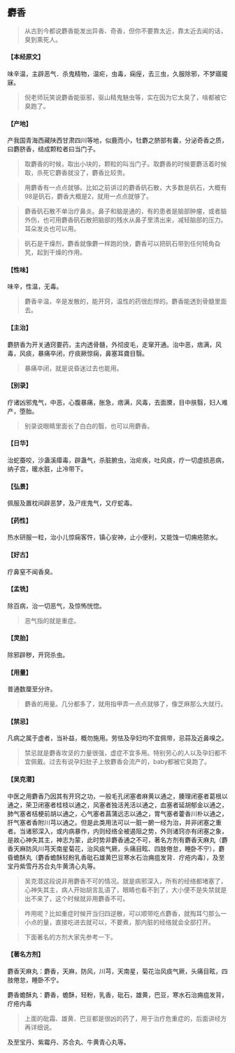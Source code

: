 ## 麝香

> 从古到今都说麝香能发出异香、奇香，但你不要靠太近，靠太近去闻的话，臭到熏死人。

#### 【本经原文】
味辛温，主辟恶气．杀鬼精物，温疟，虫毒，痫痓，去三虫，久服除邪，不梦寤魇寐。

> 倪老师玩笑说麝香能驱邪，驱山精鬼魅虫等，实在因为它太臭了，啥都被它臭跑了。

#### 【产地】
产我国青海西藏陕西甘肃四川等地，似鹿而小，牡麝之脐部有囊，分泌奇香之质，曰麝脐香，结成颗粒者曰当门子。

> 取麝香的时候，取出小块的，颗粒的叫当门子。取麝香的时候要麝活着时候取，杀死它麝香就没了，麝香比较贵。

> 用麝香有一点点就够。比如之前讲过的麝香矾石散，大多数是矾石，大概有98是矾石，麝香大概是2，就用一点点就够了。

> 麝香矾石散不单治疗鼻炎。鼻子和脑是通的，有的患者是脑部肿瘤，或者脑外伤，也可用麝香矾石散把脑部的残水从鼻子里清出来，减轻脑部的压力。耳朵发炎也可以用。

> 矾石是干燥剂，麝香就像麝一样跑的快，麝香可以把矾石带到任何犄角旮旯，起到干燥的作用。

#### 【性味】
味辛，性温，无毒。

> 麝香辛温，辛是发散的，能开窍，温性的药很彪悍的。麝香能透到骨髓里面去。

#### 【主治】
麝脐香为开关通窍要药，主内透骨髓，外彻皮毛，走窜开通。治中恶，痞满，风毒，风痰，暴痛卒闭，疗痰厥惊痫，鼻塞耳聋目翳。

> 暴痛卒闭，就是说昏迷过去也能用。

#### 【别录】
疗诸凶邪鬼气，中恶，心腹暴痛，胀急，痞满，风毒，去面黡，目中肤翳，妇人难
产，堕胎。

> 别录说眼睛里面长了白白的翳，也可以用麝香。

#### 【日华】
治蛇蚕咬，沙蛊溪瘴毒，辟蛊气，杀脏腑虫，治疟疾，吐风痰，疗一切虚损恶病，
纳子宫，暖水脏，止冷带下。
#### 【弘景】
佩服及置枕间辟恶梦，及ㄕ疰鬼气，又疗蛇毒。
#### 【药性】
热水研服一粒，治小儿惊痫客忤，镇心安神，止小便利，又能蚀一切痈疮脓水。
#### 【好古】
疗鼻窒不闻香臭。
#### 【孟铣】
除百病，治一切恶气，及惊怖恍惚。

> 恶气指的就是重症。

#### 【灵胎】
除邪辟秽，开窍杀虫。
#### 【用量】
普通数厘至分许。

> 麝香的用量。几分都多了，就用指甲弄一点点就够了，像芝麻那么大就行。

#### 【禁忌】
凡病之属于虚者，当补益，概勿施用。劳怯及孕妇均不宜佩带，忌蒜及近鼻嗅之。

> 禁忌就是麝香攻坚的力量很强，虚症不宜多用。特别劳心的人以及孕妇都不宜佩戴。过去有说孕妇肚子上放麝香会流产的，baby都被它臭跑了。

#### 【吴克潜】
中医之用麝香乃因其有开窍之功，一般毛孔闭塞者麻黄以通之，腠理闭塞者葛根以通之，荣卫闭塞者桂枝以通之，风塞者独活羌活以通之，血塞者延胡郁金以通之，肺气塞者桔梗前胡以通之，心气塞者菖蒲远志以通之，胃气塞者藿香川朴以通之，肝气塞者香附川芎以通之。但是此类用法可以一脏一腑一经为治，并非闭塞之重者。当诸邪深入，或内病暴作，内则经络全被遏阻之势，外则诸窍亦有闭塞之象，是故心神失其主，神志为蒙，此时势非麝香通之不可，著名方剂有麝香天麻丸（麝香天麻防风川芎天南星菊花，治风痰气厥，头痛目眩、四肢倦怠，睡卧不宁），麝昏蟾酥丸（麝香蟾酥轻粉乳香砒石雄黄巴豆寒水石治痈疽发背．疔疮内毒），及至宝丹紫雪丹苏合丸牛黄清心丸等。

> 吴克潜这段说非用麝香不可的情况。就是病邪深入，所有的经络都堵塞了，心神失其主，病人开始胡言乱语了，眼睛也看不到了，大小便不是失禁就是出不来了，这个时候就非用麝香不可。

> 咋用呢？比如重症时候开当归四逆散，可以顺带吃点麝香，就掏耳勺那么一小点的量，直接吃进去就可以，不要煮，那内脏的经络就会全部打开。

> 下面著名的方剂大家先参考一下。

#### 【著名方剂】

麝香天麻丸：麝香，天麻，防风，川芎，天南星，菊花治风痰气厥，头痛目眩，四肢倦怠，睡卧不宁。

麝香蟾酥丸：麝香，蟾酥，轻粉，乳香，砒石，雄黄，巴豆，寒水石治痈疽发背，疔疮内毒

> 上面的砒霜、雄黄、巴豆都是很凶的药了，用于治疗危重症的，后面讲经方再详细说。

及至宝丹、紫霉丹、苏合丸、牛黄青心丸等。